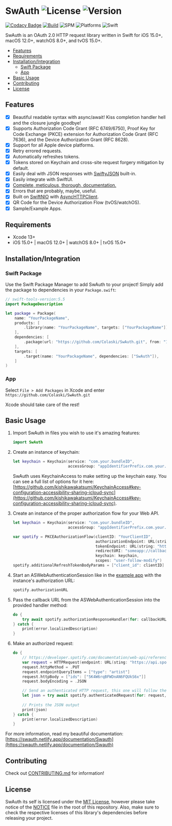 <!-- omit in toc -->
# SwAuth ![License](https://img.shields.io/github/license/colaski/swauth?color=lightgrey&style=flat-square) ![Version](https://img.shields.io/github/v/release/colaski/swauth?style=flat-square)

[![Codacy Badge](https://api.codacy.com/project/badge/Grade/b38ed7450d054e29a0381ad3c11df264)](https://app.codacy.com/gh/Colaski/SwAuth?utm_source=github.com&utm_medium=referral&utm_content=Colaski/SwAuth&utm_campaign=Badge_Grade_Settings)
[![Build](https://github.com/Colaski/SwAuth/actions/workflows/build.yml/badge.svg)](https://github.com/Colaski/SwAuth/actions/workflows/build.yml)
![SPM](https://img.shields.io/badge/Swift%20Package%20Manager-compatible-success?style=flat-square)
![Platforms](https://img.shields.io/badge/Platforms-iOS%2015%2B%20%7C%20macOS%2012%2B%20%7C%20watchOS%208%2B%20%7C%20tvOS%2015%2B-blue?style=flat-square)
![Swift](https://img.shields.io/badge/Swift-5.5-orange?style=flat-square)

SwAuth is an OAuth 2.0 HTTP request library written in Swift for iOS 15.0+, macOS 12.0+, watchOS 8.0+, and tvOS 15.0+.

- [Features](#features)
- [Requirements](#requirements)
- [Installation/Integration](#installationintegration)
  - [Swift Package](#swift-package)
  - [App](#app)
- [Basic Usage](#basic-usage)
- [Contributing](#contributing)
- [License](#license)

## Features

- [x] Beautiful readable syntax with async/await! Kiss completion handler hell and the closure jungle goodbye!
- [x] Supports Authorization Code Grant (RFC 6749/6750), Proof Key for Code Exchange (PKCE) extension for Authorization Code Grant (RFC 7636), and the Device Authorization Grant (RFC 8628).
- [x] Support for all Apple device platforms.
- [x] Retry errored requests.
- [x] Automatically refreshes tokens.
- [x] Tokens stored on Keychain and cross-site request forgery mitigation by default.
- [x] Easily deal with JSON responses with [SwiftyJSON](https://github.com/SwiftyJSON/SwiftyJSON) built-in.
- [x] Easily integrate with SwiftUI.
- [x] [Complete, meticulous, thorough, documentation.](https://swauth.netlify.app/documentation/Swauth)
- [x] Errors that are probably, maybe, useful.
- [x] Built on [SwiftNIO](https://github.com/apple/swift-nio) with [AsyncHTTPClient](https://github.com/swift-server/async-http-client).
- [x] QR Code for the Device Authorization Flow (tvOS/watchOS).
- [x] Sample/Example Apps.

## Requirements

- Xcode 13+
- iOS 15.0+ | macOS 12.0+ | watchOS 8.0+ | tvOS 15.0+

## Installation/Integration

### Swift Package

Use the Swift Package Manager to add SwAuth to your project! Simply add the package to dependencies in your `Package.swift`:

```swift
// swift-tools-version:5.5
import PackageDescription

let package = Package(
    name: "YourPackageName",
    products: [
        .library(name: "YourPackageName", targets: ["YourPackageName"]),
    ],
    dependencies: [
        .package(url: "https://github.com/Colaski/SwAuth.git", from: "1.0.0"),
    ],
    targets: [
        .target(name: "YourPackageName", dependencies: ["SwAuth"]),
    ]
)
```

### App

Select `File > Add Packages` in Xcode and enter `https://github.com/Colaski/SwAuth.git`

Xcode should take care of the rest!

## Basic Usage

1. Import SwAuth in files you wish to use it's amazing features:

    ```swift
    import SwAuth
    ```

2. Create an instance of keychain:

    ```swift
    let keychain = Keychain(service: "com.your.bundleID",
                            accessGroup: "appIdentifierPrefix.com.your.bundleID").label("Your App Name")
    ```

    SwAuth uses KeychainAccess to make setting up the keychain easy. You can see a full list of options for it here: [https://github.com/kishikawakatsumi/KeychainAccess#key-configuration-accessibility-sharing-icloud-sync](https://github.com/kishikawakatsumi/KeychainAccess#key-configuration-accessibility-sharing-icloud-sync).

3. Create an instance of the proper authorization flow for your Web API.

    ```swift
    let keychain = Keychain(service: "com.your.bundleID",
                            accessGroup: "appIdentifierPrefix.com.your.bundleID").label("Your App Name")

    var spotify = PKCEAuthorizationFlow(clientID: "YourClientID",
                                        authorizationEndpoint: URL(string: "https://accounts.spotify.com/authorize")!,
                                        tokenEndpoint: URL(string: "https://accounts.spotify.com/api/token")!,
                                        redirectURI: "someapp://callback",
                                        keychain: keychain,
                                        scopes: "user-follow-modify")
    spotify.additionalRefreshTokenBodyParams = ["client_id": clientID]
    ```

4. Start an ASWebAuthenticationSession like in the [example app](https://github.com/Colaski/SwAuth/blob/main/SwAuthTestApp/SwAuthTestApp/ProviderView.swift#L94) with the instance's authorization URL:

    ```swift
    spotify.authorizationURL
    ```

5. Pass the callback URL from the ASWebAuthenticationSession into the provided handler method:

    ```swift
    do {
        try await spotify.authorizationResponseHandler(for: callbackURL)
    } catch {
        print(error.localizedDescription)
    }
    ```

6. Make an authorized request:

    ```swift
    do {
        // https://developer.spotify.com/documentation/web-api/reference/#/operations/follow-artists-users
        var request = HTTPRequest(endpoint: URL(sting: "https://api.spotify.com/v1/me/following")!)
        request.httpMethod = .PUT
        request.endpointQueryItems = ["type": "artist"]
        request.httpBody = ["ids": ["5K4W6rqBFWDnAN6FQUkS6x"]]
        request.bodyEncoding = .JSON

        // Send an authenticated HTTP request, this one will follow the artist Kanye West on Spotify.
        let json = try await spotify.authenticatedRequest(for: request, numberOfRetries: 2).json()
        
        // Prints the JSON output
        print(json)
    } catch {
        print(error.localizedDescription)
    }
    ```

For more information, read my beautiful documentation: [https://swauth.netlify.app/documentation/Swauth](https://swauth.netlify.app/documentation/Swauth)

## Contributing

Check out [CONTRIBUTING.md](./CONTRIBUTING.md) for information!

## License

SwAuth its self is licensed under the [MIT License](./LICENSE), however please take notice of the [NOTICE](./NOTICE.md) file in the root of this repository. Also, make sure to check the respective licenses of this library's dependencies before releasing your project.
